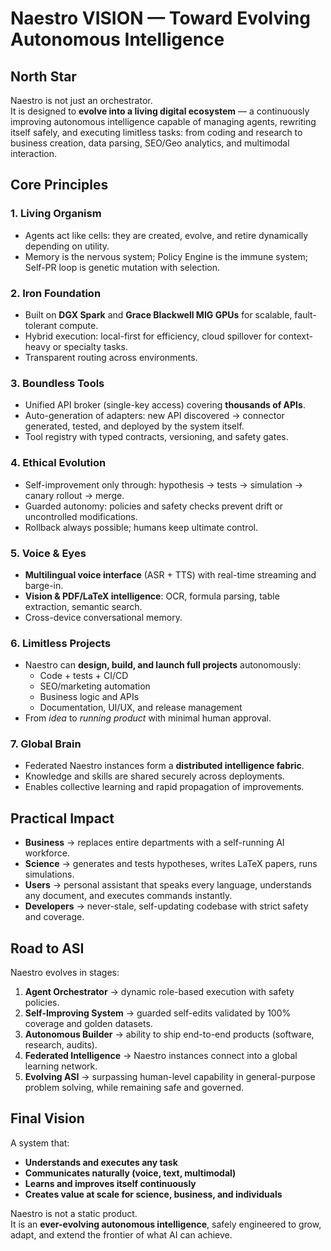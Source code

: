 # Naestro VISION — Toward Evolving Autonomous Intelligence



## North Star

Naestro is not just an orchestrator.  
It is designed to **evolve into a living digital ecosystem** — a continuously improving autonomous intelligence capable of managing agents, rewriting itself safely, and executing limitless tasks: from coding and research to business creation, data parsing, SEO/Geo analytics, and multimodal interaction.



## Core Principles

### 1. Living Organism
- Agents act like cells: they are created, evolve, and retire dynamically depending on utility.  
- Memory is the nervous system; Policy Engine is the immune system; Self-PR loop is genetic mutation with selection.

### 2. Iron Foundation
- Built on **DGX Spark** and **Grace Blackwell MIG GPUs** for scalable, fault-tolerant compute.  
- Hybrid execution: local-first for efficiency, cloud spillover for context-heavy or specialty tasks.  
- Transparent routing across environments.

### 3. Boundless Tools
- Unified API broker (single-key access) covering **thousands of APIs**.  
- Auto-generation of adapters: new API discovered → connector generated, tested, and deployed by the system itself.  
- Tool registry with typed contracts, versioning, and safety gates.

### 4. Ethical Evolution
- Self-improvement only through: hypothesis → tests → simulation → canary rollout → merge.  
- Guarded autonomy: policies and safety checks prevent drift or uncontrolled modifications.  
- Rollback always possible; humans keep ultimate control.

### 5. Voice & Eyes
- **Multilingual voice interface** (ASR + TTS) with real-time streaming and barge-in.  
- **Vision & PDF/LaTeX intelligence**: OCR, formula parsing, table extraction, semantic search.  
- Cross-device conversational memory.

### 6. Limitless Projects
- Naestro can **design, build, and launch full projects** autonomously:  
  - Code + tests + CI/CD  
  - SEO/marketing automation  
  - Business logic and APIs  
  - Documentation, UI/UX, and release management  
- From *idea* to *running product* with minimal human approval.

### 7. Global Brain
- Federated Naestro instances form a **distributed intelligence fabric**.  
- Knowledge and skills are shared securely across deployments.  
- Enables collective learning and rapid propagation of improvements.



## Practical Impact

- **Business** → replaces entire departments with a self-running AI workforce.  
- **Science** → generates and tests hypotheses, writes LaTeX papers, runs simulations.  
- **Users** → personal assistant that speaks every language, understands any document, and executes commands instantly.  
- **Developers** → never-stale, self-updating codebase with strict safety and coverage.



## Road to ASI

Naestro evolves in stages:

1. **Agent Orchestrator** → dynamic role-based execution with safety policies.  
2. **Self-Improving System** → guarded self-edits validated by 100% coverage and golden datasets.  
3. **Autonomous Builder** → ability to ship end-to-end products (software, research, audits).  
4. **Federated Intelligence** → Naestro instances connect into a global learning network.  
5. **Evolving ASI** → surpassing human-level capability in general-purpose problem solving, while remaining safe and governed.



## Final Vision

A system that:
- **Understands and executes any task**  
- **Communicates naturally (voice, text, multimodal)**  
- **Learns and improves itself continuously**  
- **Creates value at scale for science, business, and individuals**  

Naestro is not a static product.  
It is an **ever-evolving autonomous intelligence**, safely engineered to grow, adapt, and extend the frontier of what AI can achieve.

